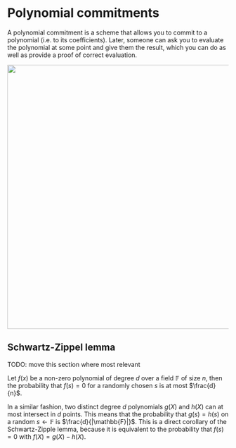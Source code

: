 # Polynomial commitments

A polynomial commitment is a scheme that allows you to commit to a polynomial (i.e. to its coefficients). Later, someone can ask you to evaluate the polynomial at some point and give them the result, which you can do as well as provide a proof of correct evaluation.

<img src="../../img/polycom.png" width="600px">

## Schwartz-Zippel lemma

TODO: move this section where most relevant

Let $f(x)$ be a non-zero polynomial of degree $d$ over a field $\mathbb{F}$ of size $n$, then the probability that $f(s)=0$ for a randomly chosen $s$ is at most $\frac{d}{n}$.

In a similar fashion, two distinct degree $d$ polynomials $g(X)$ and $h(X)$ can at most intersect in $d$ points. This means that the probability that $g(s) = h(s)$ on a random $s\leftarrow \mathbb{F}$ is $\frac{d}{|\mathbb{F}|}$. This is a direct corollary of the Schwartz-Zipple lemma, because it is equivalent to the probability that $f(s) = 0$ with $f(X) = g(X) - h(X)$.